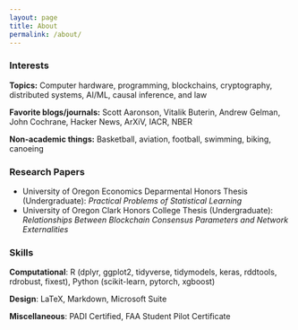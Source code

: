 ```yaml
---
layout: page
title: About
permalink: /about/
---
```

### Interests
**Topics:** Computer hardware, programming, blockchains, cryptography, distributed systems, AI/ML, causal inference, and law

**Favorite blogs/journals:** Scott Aaronson, Vitalik Buterin, Andrew Gelman, John Cochrane, Hacker News, ArXiV, IACR, NBER

**Non-academic things:** Basketball, aviation, football, swimming, biking, canoeing

### Research Papers
- University of Oregon Economics Deparmental Honors Thesis (Undergraduate): *Practical Problems of Statistical Learning*
- University of Oregon Clark Honors College Thesis (Undergraduate): *Relationships Between Blockchain Consensus Parameters and Network Externalities*

### Skills
**Computational**: R (dplyr, ggplot2, tidyverse, tidymodels, keras, rddtools, rdrobust, fixest), Python (scikit-learn, pytorch, xgboost)

**Design**: LaTeX, Markdown, Microsoft Suite

**Miscellaneous**: PADI Certified, FAA Student Pilot Certificate

